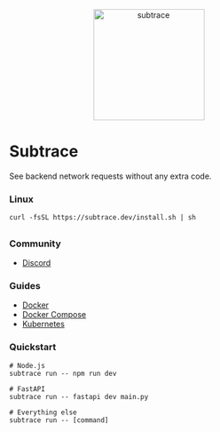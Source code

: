 <div align="center">
  <a href="https://subtrace.dev">
    <img alt="subtrace" height="200px" src="https://github.com/user-attachments/assets/d438e916-6fe6-46c1-9271-ebabecb988a2">
  </a>
</div>

# Subtrace

See backend network requests without any extra code.

### Linux

```shell
curl -fsSL https://subtrace.dev/install.sh | sh
```

##

### Community

- [Discord](https://subtrace.dev/discord)

### Guides

- [Docker](https://docs.subtrace.dev/docker)
- [Docker Compose](https://docs.subtrace.dev/docker-compose)
- [Kubernetes](https://docs.subtrace.dev/kubernetes)

### Quickstart

```
# Node.js
subtrace run -- npm run dev

# FastAPI
subtrace run -- fastapi dev main.py

# Everything else
subtrace run -- [command]
```

